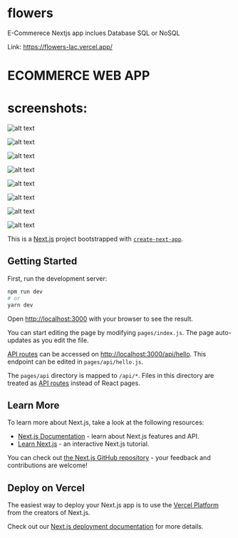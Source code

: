 # flowers

E-Commerece Nextjs app inclues Database SQL or NoSQL

Link: https://flowers-lac.vercel.app/

# ECOMMERCE WEB APP

# screenshots:

![alt text](https://amo2019.github.io/media-sample-files/flowers/admin-products.png?raw=true&s=100)

![alt text](https://amo2019.github.io/media-sample-files/flowers/admin-orders.png?raw=true&s=100)

![alt text](https://amo2019.github.io/media-sample-files/flowers/admin-add-new-user.png?raw=true&s=100)

![alt text](https://amo2019.github.io/media-sample-files/flowers/admin-product-update.png?raw=true&s=100)

![alt text](https://amo2019.github.io/media-sample-files/flowers/admin-dashboard.png?raw=true&s=100)

![alt text](https://amo2019.github.io/media-sample-files/flowers/admin-orders.png?raw=true&s=100)

![alt text](https://amo2019.github.io/media-sample-files/flowers/main.png?raw=true&s=100)

![alt text](https://amo2019.github.io/media-sample-files/flowers/details.png?raw=true&s=100)

This is a [Next.js](https://nextjs.org/) project bootstrapped with [`create-next-app`](https://github.com/vercel/next.js/tree/canary/packages/create-next-app).

## Getting Started

First, run the development server:

```bash
npm run dev
# or
yarn dev
```

Open [http://localhost:3000](http://localhost:3000) with your browser to see the result.

You can start editing the page by modifying `pages/index.js`. The page auto-updates as you edit the file.

[API routes](https://nextjs.org/docs/api-routes/introduction) can be accessed on [http://localhost:3000/api/hello](http://localhost:3000/api/hello). This endpoint can be edited in `pages/api/hello.js`.

The `pages/api` directory is mapped to `/api/*`. Files in this directory are treated as [API routes](https://nextjs.org/docs/api-routes/introduction) instead of React pages.

## Learn More

To learn more about Next.js, take a look at the following resources:

- [Next.js Documentation](https://nextjs.org/docs) - learn about Next.js features and API.
- [Learn Next.js](https://nextjs.org/learn) - an interactive Next.js tutorial.

You can check out [the Next.js GitHub repository](https://github.com/vercel/next.js/) - your feedback and contributions are welcome!

## Deploy on Vercel

The easiest way to deploy your Next.js app is to use the [Vercel Platform](https://vercel.com/new?utm_medium=default-template&filter=next.js&utm_source=create-next-app&utm_campaign=create-next-app-readme) from the creators of Next.js.

Check out our [Next.js deployment documentation](https://nextjs.org/docs/deployment) for more details.
